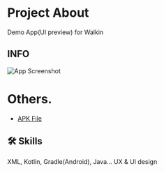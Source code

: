 # Project About

Demo App(UI preview) for Walkin 




## INFO

![App Screenshot](https://raw.githubusercontent.com/rahuldeshwal21/DemoAndroidApp/master/app/src/main/ic_launcher-playstore.png)


# Others. 

 - [APK File](https://play.google.com/store/apps/details?id=com.dtrand.direct.chat)
 

## 🛠 Skills
XML, Kotlin, Gradle(Android), Java... UX & UI design 
